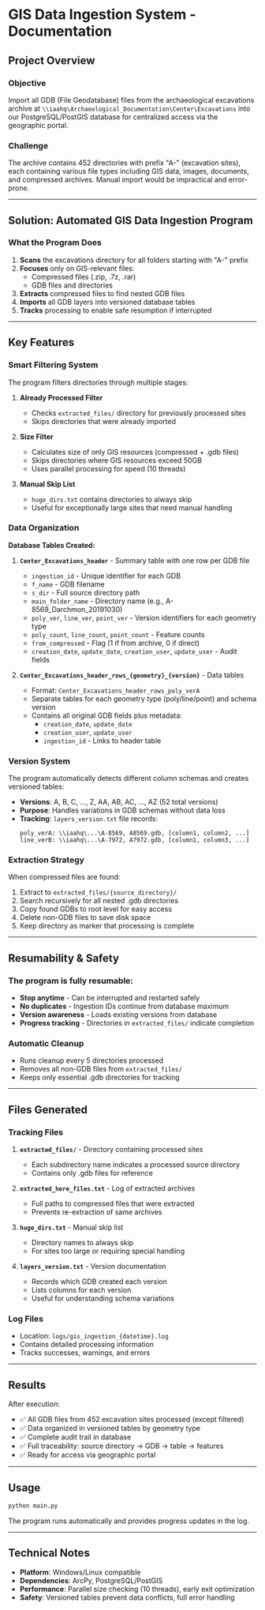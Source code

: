 # GIS Data Ingestion System - Documentation

## Project Overview

### Objective
Import all GDB (File Geodatabase) files from the archaeological excavations archive at `\\iaahq\Archaeological_Documentation\Center\Excavations` into our PostgreSQL/PostGIS database for centralized access via the geographic portal.

### Challenge
The archive contains 452 directories with prefix "A-" (excavation sites), each containing various file types including GIS data, images, documents, and compressed archives. Manual import would be impractical and error-prone.

---

## Solution: Automated GIS Data Ingestion Program

### What the Program Does

1. **Scans** the excavations directory for all folders starting with "A-" prefix
2. **Focuses** only on GIS-relevant files:
   - Compressed files (.zip, .7z, .rar)
   - GDB files and directories
3. **Extracts** compressed files to find nested GDB files
4. **Imports** all GDB layers into versioned database tables
5. **Tracks** processing to enable safe resumption if interrupted

---

## Key Features

### Smart Filtering System

The program filters directories through multiple stages:

1. **Already Processed Filter**
   - Checks `extracted_files/` directory for previously processed sites
   - Skips directories that were already imported

2. **Size Filter** 
   - Calculates size of only GIS resources (compressed + .gdb files)
   - Skips directories where GIS resources exceed 50GB
   - Uses parallel processing for speed (10 threads)

3. **Manual Skip List**
   - `huge_dirs.txt` contains directories to always skip
   - Useful for exceptionally large sites that need manual handling

### Data Organization

**Database Tables Created:**

1. **`Center_Excavations_header`** - Summary table with one row per GDB file
   - `ingestion_id` - Unique identifier for each GDB
   - `f_name` - GDB filename
   - `s_dir` - Full source directory path  
   - `main_folder_name` - Directory name (e.g., A-8569_Darchmon_20191030)
   - `poly_ver`, `line_ver`, `point_ver` - Version identifiers for each geometry type
   - `poly_count`, `line_count`, `point_count` - Feature counts
   - `from_compressed` - Flag (1 if from archive, 0 if direct)
   - `creation_date`, `update_date`, `creation_user`, `update_user` - Audit fields

2. **`Center_Excavations_header_rows_{geometry}_{version}`** - Data tables
   - Format: `Center_Excavations_header_rows_poly_verA`
   - Separate tables for each geometry type (poly/line/point) and schema version
   - Contains all original GDB fields plus metadata:
     - `creation_date`, `update_date`
     - `creation_user`, `update_user`
     - `ingestion_id` - Links to header table

### Version System

The program automatically detects different column schemas and creates versioned tables:

- **Versions**: A, B, C, ..., Z, AA, AB, AC, ..., AZ (52 total versions)
- **Purpose**: Handles variations in GDB schemas without data loss
- **Tracking**: `layers_version.txt` file records:
  ```
  poly_verA: \\iaahq\...\A-8569, A8569.gdb, [column1, column2, ...]
  line_verB: \\iaahq\...\A-7972, A7972.gdb, [column1, column3, ...]
  ```

### Extraction Strategy

When compressed files are found:

1. Extract to `extracted_files/{source_directory}/`
2. Search recursively for all nested .gdb directories
3. Copy found GDBs to root level for easy access
4. Delete non-GDB files to save disk space
5. Keep directory as marker that processing is complete

---

## Resumability & Safety

### The program is fully resumable:

- **Stop anytime** - Can be interrupted and restarted safely
- **No duplicates** - Ingestion IDs continue from database maximum
- **Version awareness** - Loads existing versions from database
- **Progress tracking** - Directories in `extracted_files/` indicate completion

### Automatic Cleanup

- Runs cleanup every 5 directories processed
- Removes all non-GDB files from `extracted_files/`
- Keeps only essential .gdb directories for tracking

---

## Files Generated

### Tracking Files

1. **`extracted_files/`** - Directory containing processed sites
   - Each subdirectory name indicates a processed source directory
   - Contains only .gdb files for reference

2. **`extracted_here_files.txt`** - Log of extracted archives
   - Full paths to compressed files that were extracted
   - Prevents re-extraction of same archives

3. **`huge_dirs.txt`** - Manual skip list
   - Directory names to always skip
   - For sites too large or requiring special handling

4. **`layers_version.txt`** - Version documentation
   - Records which GDB created each version
   - Lists columns for each version
   - Useful for understanding schema variations

### Log Files

- Location: `logs/gis_ingestion_{datetime}.log`
- Contains detailed processing information
- Tracks successes, warnings, and errors

---

## Results

After execution:

- ✅ All GDB files from 452 excavation sites processed (except filtered)
- ✅ Data organized in versioned tables by geometry type
- ✅ Complete audit trail in database
- ✅ Full traceability: source directory → GDB → table → features
- ✅ Ready for access via geographic portal

---

## Usage

```bash
python main.py
```

The program runs automatically and provides progress updates in the log.

---

## Technical Notes

- **Platform**: Windows/Linux compatible
- **Dependencies**: ArcPy, PostgreSQL/PostGIS
- **Performance**: Parallel size checking (10 threads), early exit optimization
- **Safety**: Versioned tables prevent data conflicts, full error handling

